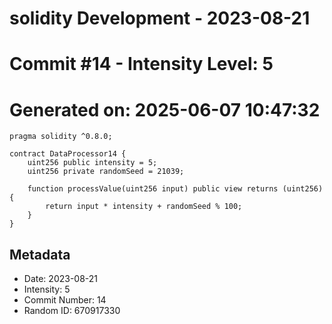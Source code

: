 ﻿# solidity Development - 2023-08-21
# Commit #14 - Intensity Level: 5
# Generated on: 2025-06-07 10:47:32
```solidity
pragma solidity ^0.8.0;

contract DataProcessor14 {
    uint256 public intensity = 5;
    uint256 private randomSeed = 21039;

    function processValue(uint256 input) public view returns (uint256) {
        return input * intensity + randomSeed % 100;
    }
}
```
## Metadata
- Date: 2023-08-21
- Intensity: 5
- Commit Number: 14
- Random ID: 670917330
